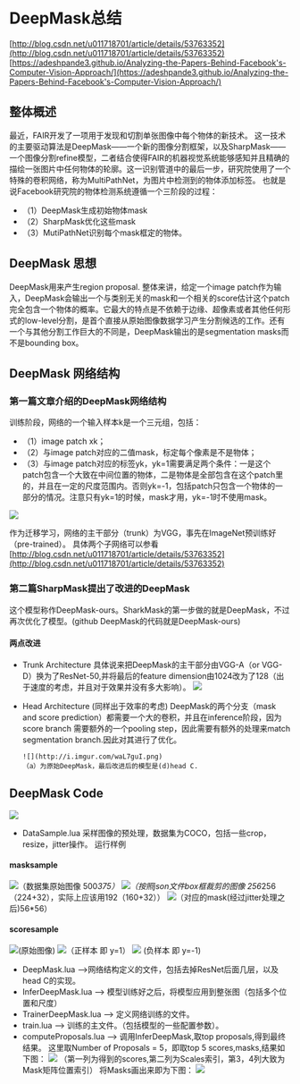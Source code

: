 # DeepMask总结 #
[http://blog.csdn.net/u011718701/article/details/53763352](http://blog.csdn.net/u011718701/article/details/53763352)
[https://adeshpande3.github.io/Analyzing-the-Papers-Behind-Facebook's-Computer-Vision-Approach/](https://adeshpande3.github.io/Analyzing-the-Papers-Behind-Facebook's-Computer-Vision-Approach/)


## 整体概述 ##

最近，FAIR开发了一项用于发现和切割单张图像中每个物体的新技术。
这一技术的主要驱动算法是DeepMask——一个新的图像分割框架，以及SharpMask——一个图像分割refine模型，二者结合使得FAIR的机器视觉系统能够感知并且精确的描绘一张图片中任何物体的轮廓。这一识别管道中的最后一步，研究院使用了一个特殊的卷积网络，称为MultiPathNet，为图片中检测到的物体添加标签。
也就是说Facebook研究院的物体检测系统遵循一个三阶段的过程：
- （1）DeepMask生成初始物体mask
- （2）SharpMask优化这些mask
- （3）MutiPathNet识别每个mask框定的物体。

## DeepMask 思想 ##
DeepMask用来产生region proposal.
整体来讲，给定一个image patch作为输入，DeepMask会输出一个与类别无关的mask和一个相关的score估计这个patch完全包含一个物体的概率。它最大的特点是不依赖于边缘、超像素或者其他任何形式的low-level分割，是首个直接从原始图像数据学习产生分割候选的工作。还有一个与其他分割工作巨大的不同是，DeepMask输出的是segmentation masks而不是bounding box。
## DeepMask 网络结构 ##
### 第一篇文章介绍的DeepMask网络结构 ###
训练阶段，网络的一个输入样本k是一个三元组，包括：
- （1）image patch xk；
- （2）与image patch对应的二值mask，标定每个像素是不是物体；
- （3）与image patch对应的标签yk，yk=1需要满足两个条件：一是这个patch包含一个大致在中间位置的物体，二是物体是全部包含在这个patch里的，并且在一定的尺度范围内。否则yk=-1，包括patch只包含一个物体的一部分的情况。注意只有yk=1的时候，mask才用，yk=-1时不使用mask。


![](http://i.imgur.com/6EAEbgF.png)

作为迁移学习，网络的主干部分（trunk）为VGG，事先在ImageNet预训练好（pre-trained）。
具体两个子网络可以参看
[http://blog.csdn.net/u011718701/article/details/53763352](http://blog.csdn.net/u011718701/article/details/53763352)

### 第二篇SharpMask提出了改进的DeepMask ###
这个模型称作DeepMask-ours。SharkMask的第一步做的就是DeepMask，不过再次优化了模型。(github DeepMask的代码就是DeepMask-ours)
#### 两点改进 ####

- Trunk Architecture 具体说来把DeepMask的主干部分由VGG-A（or VGG-D）换为了ResNet-50,并将最后的feature dimension由1024改为了128（出于速度的考虑，并且对于效果并没有多大影响）。
![](http://i.imgur.com/oo9vKuE.png)

- Head Architecture (同样出于效率的考虑)
  DeepMask的两个分支（mask and score prediction）都需要一个大的卷积，并且在inference阶段，因为score branch 需要额外的一个pooling step，因此需要有额外的处理来match segmentation branch.因此对其进行了优化。

      ![](http://i.imgur.com/waL7guI.png)
      （a）为原始DeepMask，最后改进后的模型是(d)head C.
## DeepMask Code ##

![](http://i.imgur.com/lzrxZdU.png)
- DataSample.lua 采样图像的预处理，数据集为COCO，包括一些crop，resize，jitter操作。
运行样例
####  masksample  ####
![](http://i.imgur.com/dss7nrq.jpg)（数据集原始图像 500*375）
![](http://i.imgur.com/mIBBecv.jpg)（按照json文件box框裁剪的图像 256*256（224+32），实际上应该用192（160+32））
![](http://i.imgur.com/NAWarGG.jpg)（对应的mask(经过jitter处理之后)56*56）
#### scoresample ####
![](http://i.imgur.com/7y34P5x.jpg)(原始图像)
![](http://i.imgur.com/jCzEYIg.jpg)（正样本 即 y=1）
![](http://i.imgur.com/jaXcVS1.jpg) (负样本 即 y=-1)
- DeepMask.lua -->网络结构定义的文件，包括去掉ResNet后面几层，以及head C的实现。
- InferDeepMask.lua --> 模型训练好之后，将模型应用到整张图（包括多个位置和尺度）
- TrainerDeepMask.lua --> 定义网络训练的文件。
- train.lua --> 训练的主文件。（包括模型的一些配置参数）。
- computeProposals.lua --> 调用InferDeepMask,取top proposals,得到最终结果。
这里取Number of Proposals = 5，即取top 5 scores,masks,结果如下图：
![](http://i.imgur.com/PuVWvex.png)
（第一列为得到的scores,第二列为Scales索引，第3，4列大致为Mask矩阵位置索引）
将Masks画出来即为下图：
![](http://i.imgur.com/PIaUfvN.png)
